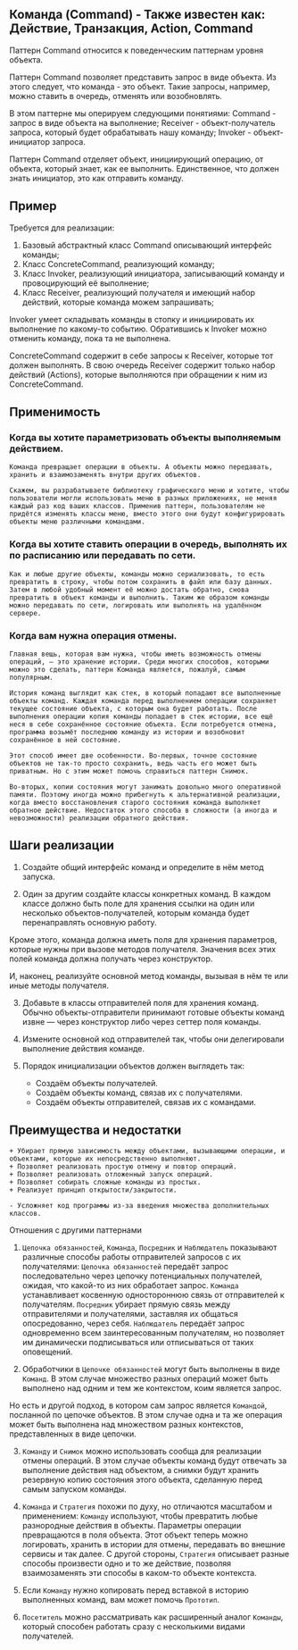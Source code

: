 ## Команда (Command)  - Также известен как: Действие, Транзакция, Action, Command

Паттерн Command относится к поведенческим паттернам уровня объекта.

Паттерн Command позволяет представить запрос в виде объекта. Из этого следует, что команда - это объект. Такие запросы,
например, можно ставить в очередь, отменять или возобновлять.

В этом паттерне мы оперируем следующими понятиями:
Command - запрос в виде объекта на выполнение;
Receiver - объект-получатель запроса, который будет обрабатывать нашу команду;
Invoker - объект-инициатор запроса.

Паттерн Command отделяет объект, инициирующий операцию, от объекта, который знает, как ее выполнить. Единственное, что
должен знать инициатор, это как отправить команду.

## Пример

Требуется для реализации:

1. Базовый абстрактный класс Command описывающий интерфейс команды;
2. Класс ConcreteCommand, реализующий команду;
3. Класс Invoker, реализующий инициатора, записывающий команду и провоцирующий её выполнение;
4. Класс Receiver, реализующий получателя и имеющий набор действий, которые команда можем запрашивать;

Invoker умеет складывать команды в стопку и инициировать их выполнение по какому-то событию. Обратившись к Invoker можно
отменить команду, пока та не выполнена.

ConcreteCommand содержит в себе запросы к Receiver, которые тот должен выполнять. В свою очередь Receiver содержит
только набор действий (Actions), которые выполняются при обращении к ним из ConcreteCommand.

## Применимость

### Когда вы хотите параметризовать объекты выполняемым действием.

    Команда превращает операции в объекты. А объекты можно передавать, хранить и взаимозаменять внутри других объектов.

    Скажем, вы разрабатываете библиотеку графического меню и хотите, чтобы пользователи могли использовать меню в разных приложениях, не меняя каждый раз код ваших классов. Применив паттерн, пользователям не придётся изменять классы меню, вместо этого они будут конфигурировать объекты меню различными командами.

### Когда вы хотите ставить операции в очередь, выполнять их по расписанию или передавать по сети.

    Как и любые другие объекты, команды можно сериализовать, то есть превратить в строку, чтобы потом сохранить в файл или базу данных. Затем в любой удобный момент её можно достать обратно, снова превратить в объект команды и выполнить. Таким же образом команды можно передавать по сети, логировать или выполнять на удалённом сервере.

### Когда вам нужна операция отмены.

    Главная вещь, которая вам нужна, чтобы иметь возможность отмены операций, — это хранение истории. Среди многих способов, которыми можно это сделать, паттерн Команда является, пожалуй, самым популярным.

    История команд выглядит как стек, в который попадают все выполненные объекты команд. Каждая команда перед выполнением операции сохраняет текущее состояние объекта, с которым она будет работать. После выполнения операции копия команды попадает в стек истории, все ещё неся в себе сохранённое состояние объекта. Если потребуется отмена, программа возьмёт последнюю команду из истории и возобновит сохранённое в ней состояние.

    Этот способ имеет две особенности. Во-первых, точное состояние объектов не так-то просто сохранить, ведь часть его может быть приватным. Но с этим может помочь справиться паттерн Снимок.

    Во-вторых, копии состояния могут занимать довольно много оперативной памяти. Поэтому иногда можно прибегнуть к альтернативной реализации, когда вместо восстановления старого состояния команда выполняет обратное действие. Недостаток этого способа в сложности (а иногда и невозможности) реализации обратного действия.

## Шаги реализации

1. Создайте общий интерфейс команд и определите в нём метод запуска.

2. Один за другим создайте классы конкретных команд. В каждом классе должно быть поле для хранения ссылки на один или
   несколько объектов-получателей, которым команда будет перенаправлять основную работу.

Кроме этого, команда должна иметь поля для хранения параметров, которые нужны при вызове методов получателя. Значения
всех этих полей команда должна получать через конструктор.

И, наконец, реализуйте основной метод команды, вызывая в нём те или иные методы получателя.

3. Добавьте в классы отправителей поля для хранения команд. Обычно объекты-отправители принимают готовые объекты команд
   извне — через конструктор либо через сеттер поля команды.

4. Измените основной код отправителей так, чтобы они делегировали выполнение действия команде.

5. Порядок инициализации объектов должен выглядеть так:
    - Создаём объекты получателей.
    - Создаём объекты команд, связав их с получателями.
    - Создаём объекты отправителей, связав их с командами.

## Преимущества и недостатки

    + Убирает прямую зависимость между объектами, вызывающими операции, и объектами, которые их непосредственно выполняют.
    + Позволяет реализовать простую отмену и повтор операций.
    + Позволяет реализовать отложенный запуск операций.
    + Позволяет собирать сложные команды из простых.
    + Реализует принцип открытости/закрытости.

    - Усложняет код программы из-за введения множества дополнительных классов.

Отношения с другими паттернами

1. `Цепочка обязанностей`, `Команда`, `Посредник` и `Наблюдатель` показывают различные способы работы отправителей
   запросов с их получателями:
   `Цепочка обязанностей` передаёт запрос последовательно через цепочку потенциальных получателей, ожидая, что какой-то
   из них обработает запрос.
   `Команда` устанавливает косвенную одностороннюю связь от отправителей к получателям.
   `Посредник` убирает прямую связь между отправителями и получателями, заставляя их общаться опосредованно, через себя.
   `Наблюдатель` передаёт запрос одновременно всем заинтересованным получателям, но позволяет им динамически
   подписываться или отписываться от таких оповещений.

2. Обработчики в `Цепочке обязанностей` могут быть выполнены в виде `Команд`. В этом случае множество разных операций
   может быть выполнено над одним и тем же контекстом, коим является запрос.

Но есть и другой подход, в котором сам запрос является `Командой`, посланной по цепочке объектов. В этом случае одна и
та же операция может быть выполнена над множеством разных контекстов, представленных в виде цепочки.

3. `Команду` и `Снимок` можно использовать сообща для реализации отмены операций. В этом случае объекты команд будут
   отвечать за выполнение действия над объектом, а снимки будут хранить резервную копию состояния этого объекта,
   сделанную перед самым запуском команды.

4. `Команда` и `Стратегия` похожи по духу, но отличаются масштабом и применением:
   `Команду` используют, чтобы превратить любые разнородные действия в объекты. Параметры операции превращаются в поля
   объекта. Этот объект теперь можно логировать, хранить в истории для отмены, передавать во внешние сервисы и так
   далее.
   С другой стороны, `Стратегия` описывает разные способы произвести одно и то же действие, позволяя взаимозаменять эти
   способы в каком-то объекте контекста.

5. Если `Команду` нужно копировать перед вставкой в историю выполненных команд, вам может помочь `Прототип`.

6. `Посетитель` можно рассматривать как расширенный аналог `Команды`, который способен работать сразу с несколькими
   видами получателей.


